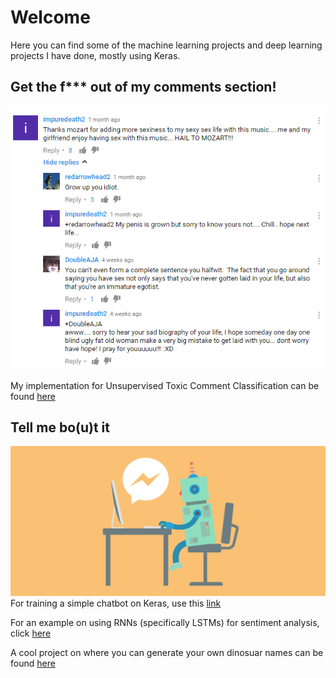 # Welcome #

Here you can find some of the machine learning projects and deep learning projects I have done, mostly using Keras.

## Get the f*** out of my comments section! ##

![image](https://github.com/sekharvth/sekharvth.github.io/blob/master/capture_6.png)

My implementation for Unsupervised Toxic Comment Classification can be found [here](https://github.com/sekharvth/toxic-comment-classification-unsupervised)

## Tell me bo(u)t it ## 
![image](https://github.com/sekharvth/sekharvth.github.io/blob/master/chatbots-header.png)
For training a simple chatbot on Keras, use this [link](https://github.com/sekharvth/simple-chatbot-keras)

For an example on using RNNs (specifically LSTMs) for sentiment analysis, click [here](https://github.com/sekharvth/sentiment-analysis-lstm)

A cool project on where you can generate your own dinosuar names can be found [here](https://github.com/sekharvth/dinosaur-name-generation-keras)

